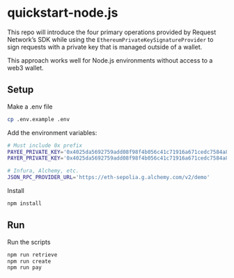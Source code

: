 # quickstart-node.js

This repo will introduce the four primary operations provided by Request
Network’s SDK while using the `EthereumPrivateKeySignatureProvider` to sign
requests with a private key that is managed outside of a wallet.

This approach works well for Node.js environments without access to a web3 wallet.

## Setup

Make a .env file

```bash
cp .env.example .env
```

Add the environment variables:

```bash
# Must include 0x prefix
PAYEE_PRIVATE_KEY='0x4025da5692759add08f98f4b056c41c71916a671cedc7584a80d73adc7fb43c0'
PAYER_PRIVATE_KEY='0x4025da5692759add08f98f4b056c41c71916a671cedc7584a80d73adc7fb43c0'

# Infura, Alchemy, etc.
JSON_RPC_PROVIDER_URL='https://eth-sepolia.g.alchemy.com/v2/demo'
```

Install

```bash
npm install
```

## Run

Run the scripts

```bash
npm run retrieve
npm run create
npm run pay
```
